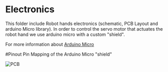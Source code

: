 # Electronics

This folder include Robot hands electronics (schematic, PCB Layout and arduino Micro library).
In order to control the servo motor that actuates the robot hand we use arduino micro with
a custom "shield".

For more information about [Arduino Micro](http://arduino.cc/en/Main/ArduinoBoardMicro)

#Pinout
Pin Mapping of the Arduino Micro "shield"

![PCB](https://raw.github.com/zisi/openBionics/master/pics/PCB.png)
